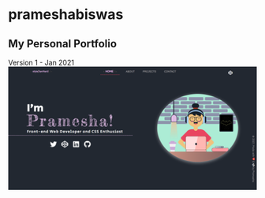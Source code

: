 # prameshabiswas
## My Personal Portfolio
Version 1 - Jan 2021
![Home Page](https://github.com/styleDevNerd/prameshabiswas/blob/main/img/prameshabiswas.png)

